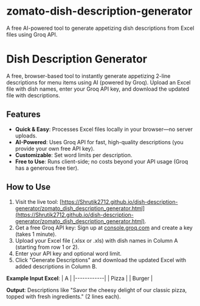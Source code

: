 # zomato-dish-description-generator
A free AI-powered tool to generate appetizing dish descriptions from Excel files using Groq API.

# Dish Description Generator

A free, browser-based tool to instantly generate appetizing 2-line descriptions for menu items using AI (powered by Groq). Upload an Excel file with dish names, enter your Groq API key, and download the updated file with descriptions.

## Features
- **Quick & Easy**: Processes Excel files locally in your browser—no server uploads.
- **AI-Powered**: Uses Groq API for fast, high-quality descriptions (you provide your own free API key).
- **Customizable**: Set word limits per description.
- **Free to Use**: Runs client-side; no costs beyond your API usage (Groq has a generous free tier).

## How to Use
1. Visit the live tool: [https://Shrutik2712.github.io/dish-description-generator/zomato_dish_description_generator.html](https://Shrutik2712.github.io/dish-description-generator/zomato_dish_description_generator.html).
2. Get a free Groq API key: Sign up at [console.groq.com](https://console.groq.com) and create a key (takes 1 minute).
3. Upload your Excel file (.xlsx or .xls) with dish names in Column A (starting from row 1 or 2).
4. Enter your API key and optional word limit.
5. Click "Generate Descriptions" and download the updated Excel with added descriptions in Column B.

**Example Input Excel**:
| A          |
|------------|
| Pizza     |
| Burger    |

**Output**: Descriptions like "Savor the cheesy delight of our classic pizza, topped with fresh ingredients." (2 lines each).
